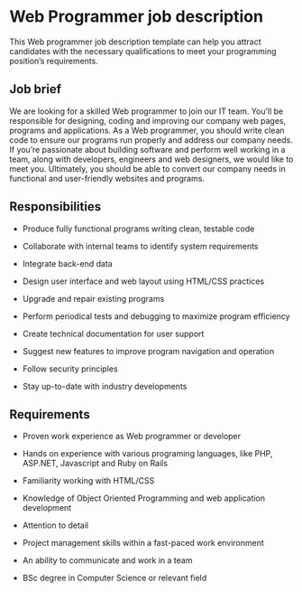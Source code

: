 # Web Programmer job description
This Web programmer job description template can help you attract candidates with the necessary qualifications to meet your programming position’s requirements.



## Job brief

We are looking for a skilled Web programmer to join our IT team. You’ll be responsible for designing, coding and improving our company web pages, programs and applications.
As a Web programmer, you should write clean code to ensure our programs run properly and address our company needs. If you’re passionate about building software and perform well working in a team, along with developers, engineers and web designers, we would like to meet you.
Ultimately, you should be able to convert our company needs in functional and user-friendly websites and programs.


## Responsibilities

* Produce fully functional programs writing clean, testable code

* Collaborate with internal teams to identify system requirements

* Integrate back-end data

* Design user interface and web layout using HTML/CSS practices

* Upgrade and repair existing programs

* Perform periodical tests and debugging to maximize program efficiency

* Create technical documentation for user support

* Suggest new features to improve program navigation and operation

* Follow security principles

* Stay up-to-date with industry developments


## Requirements

* Proven work experience as Web programmer or developer

* Hands on experience with various programing languages, like PHP, ASP.NET, Javascript and Ruby on Rails

* Familiarity working with HTML/CSS

* Knowledge of Object Oriented Programming and web application development

* Attention to detail

* Project management skills within a fast-paced work environment

* An ability to communicate and work in a team

* BSc degree in Computer Science or relevant field
